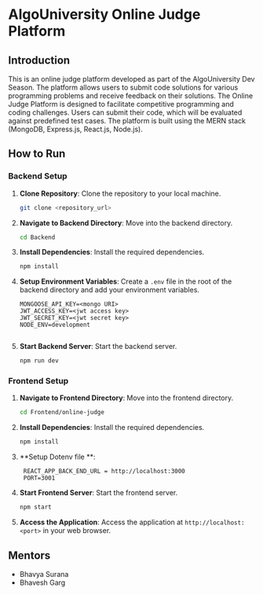 # AlgoUniversity Online Judge Platform

## Introduction

This is an online judge platform developed as part of the AlgoUniversity Dev Season. The platform allows users to submit code solutions for various programming problems and receive feedback on their solutions.
The Online Judge Platform is designed to facilitate competitive programming and coding challenges. Users can submit their code, which will be evaluated against predefined test cases. The platform is built using the MERN stack (MongoDB, Express.js, React.js, Node.js).

## How to Run

### Backend Setup

1. **Clone Repository**: Clone the repository to your local machine.

   ```bash
   git clone <repository_url>
   ```

2. **Navigate to Backend Directory**: Move into the backend directory.

   ```bash
   cd Backend
   ```

3. **Install Dependencies**: Install the required dependencies.

   ```bash
   npm install
   ```

4. **Setup Environment Variables**: Create a `.env` file in the root of the backend directory and add your environment variables.

   ```
   MONGOOSE_API_KEY=<mongo URI>
   JWT_ACCESS_KEY=<jwt access key>
   JWT_SECRET_KEY=<jwt secret key>
   NODE_ENV=development


   ```

5. **Start Backend Server**: Start the backend server.

   ```bash
   npm run dev
   ```

### Frontend Setup

1. **Navigate to Frontend Directory**: Move into the frontend directory.

   ```bash
   cd Frontend/online-judge
   ```

2. **Install Dependencies**: Install the required dependencies.

   ```bash
   npm install
   ```

3. **Setup Dotenv file **:

   ```
    REACT_APP_BACK_END_URL = http://localhost:3000
    PORT=3001
   ```

4. **Start Frontend Server**: Start the frontend server.

   ```bash
   npm start
   ```

5. **Access the Application**: Access the application at `http://localhost:<port>` in your web browser.

## Mentors

- Bhavya Surana
- Bhavesh Garg
